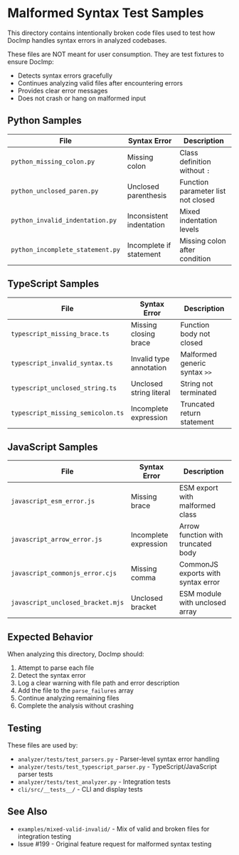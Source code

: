 # Malformed Syntax Test Samples

This directory contains intentionally broken code files used to test how DocImp handles syntax errors in analyzed codebases.

These files are NOT meant for user consumption. They are test fixtures to ensure DocImp:
- Detects syntax errors gracefully
- Continues analyzing valid files after encountering errors
- Provides clear error messages
- Does not crash or hang on malformed input

## Python Samples

| File | Syntax Error | Description |
|------|--------------|-------------|
| `python_missing_colon.py` | Missing colon | Class definition without `:` |
| `python_unclosed_paren.py` | Unclosed parenthesis | Function parameter list not closed |
| `python_invalid_indentation.py` | Inconsistent indentation | Mixed indentation levels |
| `python_incomplete_statement.py` | Incomplete if statement | Missing colon after condition |

## TypeScript Samples

| File | Syntax Error | Description |
|------|--------------|-------------|
| `typescript_missing_brace.ts` | Missing closing brace | Function body not closed |
| `typescript_invalid_syntax.ts` | Invalid type annotation | Malformed generic syntax `>>` |
| `typescript_unclosed_string.ts` | Unclosed string literal | String not terminated |
| `typescript_missing_semicolon.ts` | Incomplete expression | Truncated return statement |

## JavaScript Samples

| File | Syntax Error | Description |
|------|--------------|-------------|
| `javascript_esm_error.js` | Missing brace | ESM export with malformed class |
| `javascript_arrow_error.js` | Incomplete expression | Arrow function with truncated body |
| `javascript_commonjs_error.cjs` | Missing comma | CommonJS exports with syntax error |
| `javascript_unclosed_bracket.mjs` | Unclosed bracket | ESM module with unclosed array |

## Expected Behavior

When analyzing this directory, DocImp should:

1. Attempt to parse each file
2. Detect the syntax error
3. Log a clear warning with file path and error description
4. Add the file to the `parse_failures` array
5. Continue analyzing remaining files
6. Complete the analysis without crashing

## Testing

These files are used by:
- `analyzer/tests/test_parsers.py` - Parser-level syntax error handling
- `analyzer/tests/test_typescript_parser.py` - TypeScript/JavaScript parser tests
- `analyzer/tests/test_analyzer.py` - Integration tests
- `cli/src/__tests__/` - CLI and display tests

## See Also

- `examples/mixed-valid-invalid/` - Mix of valid and broken files for integration testing
- Issue #199 - Original feature request for malformed syntax testing
